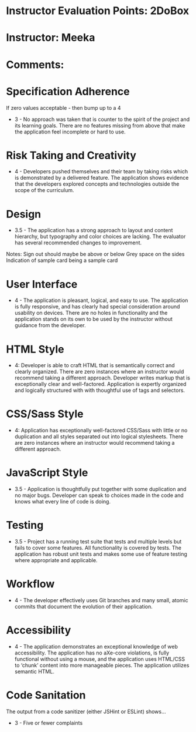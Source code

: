 # Instructor Evaluation Points: 2DoBox
# Instructor: Meeka
# Comments:

# Specification Adherence

If zero values acceptable - then bump up to a 4

* 3 - No approach was taken that is counter to the spirit of the project and its learning goals. There are no features missing from above that make the application feel incomplete or hard to use.

# Risk Taking and Creativity

* 4 - Developers pushed themselves and their team by taking risks which is demonstrated by a delivered feature. The application shows evidence that the developers explored concepts and technologies outside the scope of the curriculum.

# Design

* 3.5 - The application has a strong approach to layout and content hierarchy, but typography and color choices are lacking. The evaluator has several recommended changes to improvement.

Notes: Sign out should maybe be above or below
Grey space on the sides
Indication of sample card being a sample card

# User Interface

* 4 - The application is pleasant, logical, and easy to use. The application is fully responsive, and has clearly had special consideration around usability on devices. There are no holes in functionality and the application stands on its own to be used by the instructor without guidance from the developer.

# HTML Style

* 4: Developer is able to craft HTML that is semantically correct and clearly organized. There are zero instances where an instructor would recommend taking a different approach. Developer writes markup that is exceptionally clear and well-factored. Application is expertly organized and logically structured with with thoughtful use of tags and selectors.

# CSS/Sass Style

* 4: Application has exceptionally well-factored CSS/Sass with little or no duplication and all styles separated out into logical stylesheets. There are zero instances where an instructor would recommend taking a different approach.

# JavaScript Style

* 3.5 - Application is thoughtfully put together with some duplication and no major bugs. Developer can speak to choices made in the code and knows what every line of code is doing.

# Testing

* 3.5 - Project has a running test suite that tests and multiple levels but fails to cover some features. All functionality is covered by tests. The application has robust unit tests and makes some use of feature testing where appropriate and applicable.

# Workflow

* 4 - The developer effectively uses Git branches and many small, atomic commits that document the evolution of their application.

# Accessibility

* 4 - The application demonstrates an exceptional knowledge of web accessibility. The application has no aXe-core violations, is fully functional without using a mouse, and the application uses HTML/CSS to ‘chunk’ content into more manageable pieces. The application utilizes semantic HTML.

# Code Sanitation

The output from a code sanitizer (either JSHint or ESLint) shows…

* 3 - Five or fewer complaints
